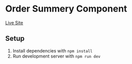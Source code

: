 #  Order Summery Component 

[Live Site](https://rad-frangipane-9ea733.netlify.app/)

## Setup

1. Install dependencies with `npm install` 
2. Run development server with `npm run dev`
